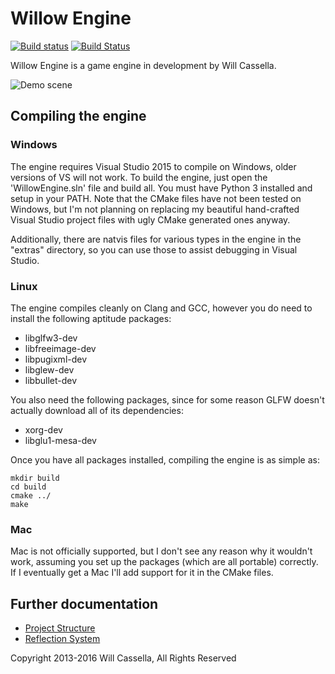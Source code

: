 # Willow Engine
[![Build status](https://ci.appveyor.com/api/projects/status/kjyfj7a0i02kdnhe?svg=true)](https://ci.appveyor.com/project/willcassella/willowengine)
[![Build Status](https://travis-ci.org/willcassella/WillowEngine.svg?branch=master)](https://travis-ci.org/willcassella/WillowEngine)

Willow Engine is a game engine in development by Will Cassella.

<img src="http://www.willcassella.net/WillowEngine/demo_screenshot.png" alt="Demo scene">

## Compiling the engine

### Windows

The engine requires Visual Studio 2015 to compile on Windows, older versions of VS will not work. To build the engine, just open the 'WillowEngine.sln' file and build all. You must have Python 3 installed and setup in your PATH.
Note that the CMake files have not been tested on Windows, but I'm not planning on replacing my beautiful hand-crafted Visual Studio project files with ugly CMake generated ones anyway.

Additionally, there are natvis files for various types in the engine in the "extras" directory, so you can use those to assist debugging in Visual Studio.

### Linux

The engine compiles cleanly on Clang and GCC, however you do need to install the following aptitude packages:
+ libglfw3-dev
+ libfreeimage-dev
+ libpugixml-dev
+ libglew-dev
+ libbullet-dev

You also need the following packages, since for some reason GLFW doesn't actually download all of its dependencies:
+ xorg-dev
+ libglu1-mesa-dev

Once you have all packages installed, compiling the engine is as simple as:

`mkdir build`  
`cd build`  
`cmake ../`  
`make`  

### Mac

Mac is not officially supported, but I don't see any reason why it wouldn't work, assuming you set up the packages (which are all portable) correctly.
If I eventually get a Mac I'll add support for it in the CMake files.

## Further documentation

- [Project Structure](Documentation/ProjectStructure.md)  
- [Reflection System](Documentation/Reflection.md)

Copyright 2013-2016 Will Cassella, All Rights Reserved
